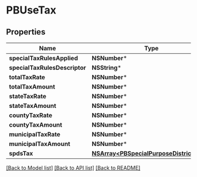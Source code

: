 # PBUseTax

## Properties
Name | Type | Description | Notes
------------ | ------------- | ------------- | -------------
**specialTaxRulesApplied** | **NSNumber*** |  | [optional] 
**specialTaxRulesDescriptor** | **NSString*** |  | [optional] 
**totalTaxRate** | **NSNumber*** |  | [optional] 
**totalTaxAmount** | **NSNumber*** |  | [optional] 
**stateTaxRate** | **NSNumber*** |  | [optional] 
**stateTaxAmount** | **NSNumber*** |  | [optional] 
**countyTaxRate** | **NSNumber*** |  | [optional] 
**countyTaxAmount** | **NSNumber*** |  | [optional] 
**municipalTaxRate** | **NSNumber*** |  | [optional] 
**municipalTaxAmount** | **NSNumber*** |  | [optional] 
**spdsTax** | [**NSArray&lt;PBSpecialPurposeDistrictTax&gt;***](PBSpecialPurposeDistrictTax.md) |  | [optional] 

[[Back to Model list]](../README.md#documentation-for-models) [[Back to API list]](../README.md#documentation-for-api-endpoints) [[Back to README]](../README.md)


